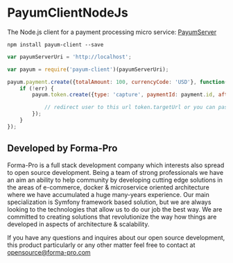 # PayumClientNodeJs

The Node.js client for a payment processing micro service: [PayumServer](https://github.com/Payum/PayumServer)

`npm install payum-client --save`

```js
var payumServerUri = 'http://localhost';

var payum = require('payum-client')(payumServerUri);

payum.payment.create({totalAmount: 100, currencyCode: 'USD'}, function(err, payment) {
    if (!err) {
        payum.token.create({type: 'capture', paymentId: payment.id, afterUrl: 'http://google.com'}, function(err, token) {

            // redirect user to this url token.targetUrl or you can pass this url to the browser and use payum.js to do everything on your page.
        });
    }
});
```

## Developed by Forma-Pro

Forma-Pro is a full stack development company which interests also spread to open source development. 
Being a team of strong professionals we have an aim an ability to help community by developing cutting edge solutions in the areas of e-commerce, docker & microservice oriented architecture where we have accumulated a huge many-years experience. 
Our main specialization is Symfony framework based solution, but we are always looking to the technologies that allow us to do our job the best way. We are committed to creating solutions that revolutionize the way how things are developed in aspects of architecture & scalability.

If you have any questions and inquires about our open source development, this product particularly or any other matter feel free to contact at opensource@forma-pro.com


